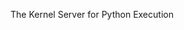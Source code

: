 <!--
SPDX-FileCopyrightText: 2023 imotai <jackwang@octogen.dev>
SPDX-FileContributor: imotai

SPDX-License-Identifier: Elastic-2.0
-->

The Kernel Server for Python Execution

